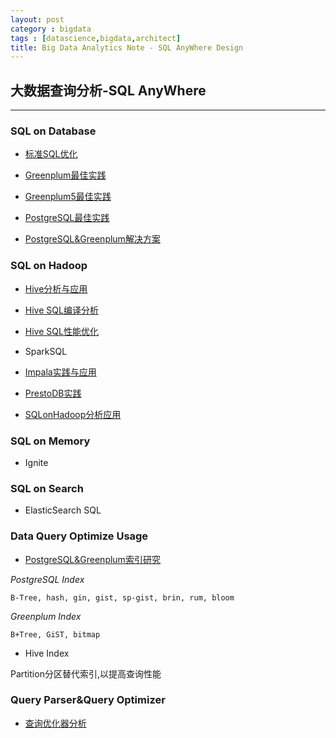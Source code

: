 ```yaml
---
layout: post
category : bigdata
tags : [datascience,bigdata,architect]
title: Big Data Analytics Note - SQL AnyWhere Design
---
```


## 大数据查询分析-SQL AnyWhere
------------------------------------------------------------

### SQL on Database

- [标准SQL优化](2017-07-20-sql-best-practice.md)

- [Greenplum最佳实践](2017-05-28-greenplum-best-practice-note.md)

- [Greenplum5最佳实践](2017-12-03-greenplum5-best-practice-note.md)

- [PostgreSQL最佳实践](2017-05-30-postgresql-best-practice-note.md)

- [PostgreSQL&Greenplum解决方案](2018-05-30-postgresql-greenplum-solution-note.md)

### SQL on Hadoop

- [Hive分析与应用](2017-06-08-hive-programing-note.md)

- [Hive SQL编译分析](2017-06-09-hive-sql-parser-note.md)

- [Hive SQL性能优化](2017-06-10-hive-sql-performance-note.md)

- SparkSQL

- [Impala实践与应用](2016-12-13-olap-distributed-impala-practice-note.md)

- [PrestoDB实践](2017-04-03-olap-distributed-presto-practice-note.md)

- [SQLonHadoop分析应用](2017-07-28-bigdata-analytics-olap-sqlonhadoop-research-note.md)

### SQL on Memory

- Ignite

### SQL on Search

- ElasticSearch SQL

### Data Query Optimize Usage

- [PostgreSQL&Greenplum索引研究](2017-12-16-postgresql-greenplum-index-note.md)

*PostgreSQL Index*

	B-Tree, hash, gin, gist, sp-gist, brin, rum, bloom

*Greenplum Index*

	B+Tree, GiST, bitmap


- Hive Index 

Partition分区替代索引,以提高查询性能


### Query Parser&Query Optimizer

- [查询优化器分析](2018-06-01-query-optimizer-design-note.md)
